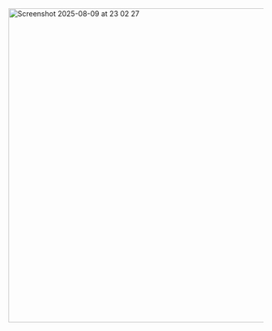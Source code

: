 <img width="605" height="621" alt="Screenshot 2025-08-09 at 23 02 27" src="https://github.com/user-attachments/assets/70550ddd-18fb-4f54-ad3d-1c4951cf39a4" />
